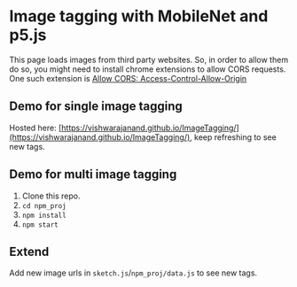 # Image tagging with MobileNet and p5.js

This page loads images from third party websites. So, in order to allow them do so, you might need to install chrome extensions to allow CORS requests. One such extension is [Allow CORS: Access-Control-Allow-Origin](https://chrome.google.com/webstore/detail/allow-cors-access-control/lhobafahddgcelffkeicbaginigeejlf)

## Demo for single image tagging

Hosted here: [https://vishwarajanand.github.io/ImageTagging/](https://vishwarajanand.github.io/ImageTagging/), keep refreshing to see new tags.

## Demo for multi image tagging

1. Clone this repo.
2. `cd npm_proj`
3. `npm install`
4. `npm start`

## Extend

Add new image urls in `sketch.js`/`npm_proj/data.js` to see new tags.
